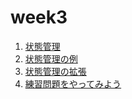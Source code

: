 # week3

1. [状態管理](./state.md)
2. [状態管理の例](./stateSample.md)
3. [状態管理の拡張](./globalState.md)
4. [練習問題をやってみよう](./exercise.md)
